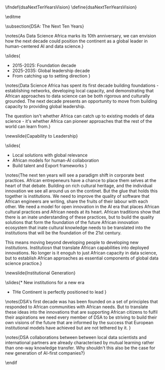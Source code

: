 \ifndef{dsaNextTenYearsVision}
\define{dsaNextTenYearsVision}

\editme

\subsection{DSA: The Next Ten Years}

\notes{As Data Science Africa marks its 10th anniversary, we can envision how the next decade could position the continent as a global leader in human-centered AI and data science.}

\slides{
* 2015-2025: Foundation decade
* 2025-2035: Global leadership decade
* From catching up to setting direction
}

\notes{Data Science Africa has spent its first decade building foundations - establishing networks, developing local capacity, and demonstrating that African approaches to data science can be both rigorous and culturally grounded. The next decade presents an opportunity to move from building capacity to providing global leadership.

The question isn't whether Africa can catch up to existing models of data science - it's whether Africa can pioneer approaches that the rest of the world can learn from.}

\newslide{Capability to Leadership}

\slides{
* Local solutions with global relevance
* African models for human-AI collaboration  
* Build talent and Export frameworks
}

\notes{The next ten years will see a paradigm shift in corporate best practices. African entrepeneurs have a chance to place them selves at the heart of that debate. Building on rich cultural heritage, and the individual innovation we see all around us on the continet. But the glue that holds this together is institutions. We need to improve the quality of software that African engineers are writing, share the fruits of their labour with each other. We need a model for open innovation in the AI era that places African cultural practices and African needs at its heart. African traditions show that there is an inate understanding of these practices, but to build the quality solutions that form the foundation of the future African innovation ecosystem that inate cultural knowledge needs to be translated into the institutions that will be the foundation of the 21st century.

This means moving beyond developing people to developing new institutions. Institutiosn that translate African capabilities into deployed innovations. No longer is it enoguh to just African capacity in data science, but to establish African approaches as essential components of global data science practice.}

\newslide{Institutional Generation}

\slides{* New institutions for a new era
* THe Continent is perfectly positioned to lead
}

\notes{DSA's first decade was has been founded on a set of principles that responded to African communities with African needs. But to translate these ideas into the innovations that are supporting African citizens to fulfil their aspirations we need every member of DSA to be striving to build their own visions of the future that are informed by the success that European institutional models have achieved but are not tethered by it.
}

\notes{DSA collaborations between between local data scientists and international partners are already characterised by mutual learning rather than one-way knowledge transfer. Why shouldn't this also be the case for new generation of AI-first companies?}

\endif
